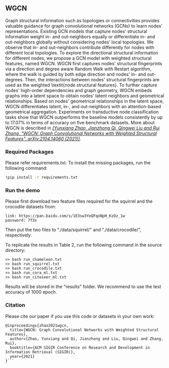 ## WGCN
Graph structural information such as topologies or connectivities provides valuable guidance for graph convolutional networks (GCNs) to learn nodes' representations. Existing GCN models that capture nodes' structural information weight in- and out-neighbors equally or differentiate in- and out-neighbors globally without considering nodes' local topologies. We observe that in- and out-neighbors contribute differently for nodes with different local topologies. To explore the directional structural information for different nodes, we propose a GCN model with weighted structural features, named WGCN. WGCN first captures nodes' structural fingerprints via a direction and degree aware Random Walk with Restart algorithm, where the walk is guided by both edge direction and nodes' in- and out-degrees. Then, the interactions between nodes' structural fingerprints are used as the weighted \textit{node structural features}. To further capture nodes' high-order dependencies and graph geometry, WGCN embeds graphs into a latent space to obtain nodes' latent neighbors and geometrical relationships. Based on nodes' geometrical relationships in the latent space, WGCN differentiates latent, in-, and out-neighbors with an attention-based geometrical aggregation. Experiments on transductive node classification tasks show that WGCN outperforms the baseline models consistently by up to 17.07\% in terms of accuracy on five benchmark datasets. More about WGCN is described in [*[Yunxiang Zhao, Jianzhong Qi, Qingwei Liu and Rui Zhang. "WGCN: Graph Convolutional Networks with Weighted Structural Features". arXiv:2104.14060 (2021)]*](https://arxiv.org/abs/2104.14060).

### Required Packages
Please refer requirements.txt. To install the missing packages, run the following command:
```sh
!pip install -r requirements.txt
```

### Run the demo
Please first download two feature files required for the squirrel and the crocodile datasets from:
```
link: https://pan.baidu.com/s/1E3sw3YoQFqoNpH_KzOz_1w 
password: 7f3x
```
Then put the two files to "./data/squirrel/" and "./data/crocodile/", respectively. 

To replicate the results in Table 2, run the following command in the source directory:
```
>> bash run_chameleon.txt
>> bash run_squirrel.txt
>> bash run_crocodile.txt
>> bash run_cora_ml.txt
>> bash run_citeseer_ml.txt
```
Results will be stored in the "results" folder. We recommend to use the test accuracy of 1000 epoch.

### Citation
Please cite our paper if you use this code or datasets in your own work:
```
@inproceedings{zhao2021wgcn,
  title={WGCN: Graph Convolutional Networks with Weighted Structural Features},
  author={Zhao, Yunxiang and Qi, Jianzhong and Liu, Qingwei and Zhang, Rui},
  booktitle={ACM SIGIR Conference on Research and Development in Information Retrieval (SIGIR)},
  year={2021}
}```

